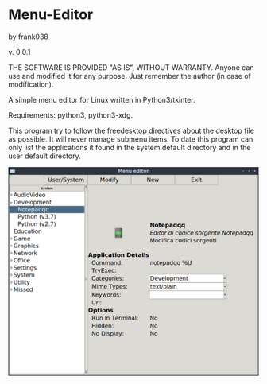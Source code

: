 # Menu-Editor
by frank038

v. 0.0.1

THE SOFTWARE IS PROVIDED "AS IS", WITHOUT WARRANTY. Anyone can use and modified it for any purpose. Just remember the author (in case of modification).

A simple menu editor for Linux written in Python3/tkinter.

Requirements: python3, python3-xdg.

This program try to follow the freedesktop directives about the desktop file as possible.
It will never manage submenu items.
To date this program can only list the applications it found in the system default directory and in the user default directory.

![My image](https://github.com/frank038/Menu-Editor/blob/master/img.png)
